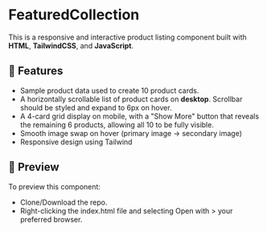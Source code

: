 # FeaturedCollection

This is a responsive and interactive product listing component built with **HTML**, **TailwindCSS**, and **JavaScript**.

## 📌 Features
- Sample product data used to create 10 product cards.
- A horizontally scrollable list of product cards on **desktop**. Scrollbar should be styled and expand to 6px on hover.
- A 4-card grid display on mobile, with a "Show More" button that reveals the remaining 6 products, allowing all 10 to be fully visible.
- Smooth image swap on hover (primary image -> secondary image)
- Responsive design using Tailwind

## 🚀 Preview
To preview this component:
- Clone/Download the repo.
- Right-clicking the index.html file and selecting Open with > your preferred browser.